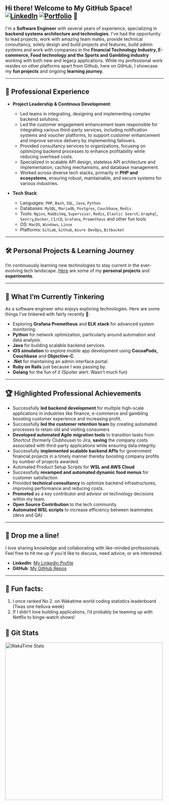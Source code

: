 ## Hi there! Welcome to My GitHub Space! [![LinkedIn](https://img.shields.io/badge/LinkedIn-Profile-blue?style=flat&logo=linkedin)](https://www.linkedin.com/in/victoria-essien-a78820103/) [![Portfolio](https://img.shields.io/badge/Portfolio-Website-green?style=flat&logo=internet-explorer)](https://www.vheekey.com/) 👋

<!--
**Vheekey/Vheekey** is a ✨ _special_ ✨ repository because its `README.md` (this file) appears on your GitHub profile.

Here are some ideas to get you started:

- 🔭 I’m currently working on ...
- 🌱 I’m currently learning ...
- 👯 I’m looking to collaborate on ...
- 🤔 I’m looking for help with ...
- 💬 Ask me about ...
- 📫 How to reach me: ...
- 😄 Pronouns: ...
- ⚡ Fun fact: ...
-->
I'm a **Software Engineer** with several years of experience, specializing in **backend systems architecture and technologies**. I've had the opportunity to lead projects, work with amazing team mates, provide technical consultancy, solely design and build projects and features, build admin systems and work with companies in the **Financial Technology Industry, E-commerce, Food technology and the Sports and Gambling industry** working with both new and legacy applications. While my professional work resides on other platforms apart from Github, here on GitHub, I showcase my **fun projects** and ongoing **learning journey**. 

---

## 🚀 Professional Experience

- **Project Leadership & Continous Development**:
   - Led teams in integrating, designing and implementing complex backend solutions.
   - Led the customer engagement enhancement team responsible for integrating various third-party services, including notification systems and voucher platforms, to support customer enhancement and improve service delivery by implementing failovers.
   - Provided consultancy services to organizations, focusing on optimizing backend processes to enhance profitability while reducing overhead costs.
   - Specialized in scalable API design, stateless API architecture and implementation, caching mechanisms, and database management.
   - Worked across diverse tech stacks, primarily in **PHP and ecosystems**, ensuring robust, maintainable, and secure systems for various industries.

- **Tech Stack**:
   - Languages: `PHP`, `Bash`, `SQL`, `Java`, `Python`
   - Databases: `MySQL`, `Mariadb`, `Postgres`, `Couchbase`, `Redis`
   - Tools: `Nginx`, `Rabbitmq`, `Supervisor`, `Redis`, `Elastic Search`, `Graphql`, `Sentry`,`Docker`, `CI/CD`, `Grafana`, `Prometheus` and other fun tools
   - OS: `MacOS`, `Windows`, `Linux`
   - Platforms: `GitLab`, `Github`, `Azure DevOps`, `Bitbucket`

---

## 🛠️ Personal Projects & Learning Journey

I’m continuously learning new technologies to stay current in the ever-evolving tech landscape. [Here](https://github.com/Vheekey?tab=repositories) are some of my **personal projects** and **experiments**.

---

## 🌱 What I’m Currently Tinkering
As a software engineer who enjoys exploring technologies. Here are some things I've tinkered with fairly recently 🤔:

- Exploring **Grafana Prometheus** and **ELK stack** for advanced system monitoring.
- **Python** for network optimization, particularly around automation and data analysis.
- **Java** for building scalable backend services.
- **iOS simulation** to explore mobile app development using **CocoaPods, Couchbase** and **Objective-C**.
- **.Net** for maintaining an admin interface portal.
- **Ruby on Rails** just because I was passing by.
- **Golang** for the fun of it (Spoiler alert: Wasn't much fun)

---

## 🏆 Highlighted Professional Achievements

- Successfully **led backend development** for multiple high-scale applications in industries like finance, e-commerce and gambling boosting customer experience and increasing profit.
- Successfully **led the customer retention team** by creating automated processes to retain old and visiting consumers
- **Developed automated Agile migration tools** to transition tasks from Shortcut (formerly Clubhouse) to Jira, **saving** the company costs associated with third-party applications while ensuring data integrity.
- Successfully **implemented scalable backend APIs** for government financial projects in a timely manner thereby boosting company profits by number of projects awarded.
- Automated Product Setup Scripts for **WSL and AWS Cloud**
- Successfully **revamped and automated dynamic food menus** for customer satisfaction 
- Provided **technical consultancy** to optimize backend infrastructures, improving performance and reducing costs.
- **Promoted** as a key contributor and advisor on technology decisions within my team.
- **Open Source Contribution** to the tech community
- **Automated WSL scripts** to increase efficiency between teammates (devs and QA)

---

## 💬 Drop me a line!

I love sharing knowledge and collaborating with like-minded professionals. Feel free to hit me up if you'd like to discuss, need advice, or are interested.

- **LinkedIn**: [My LinkedIn Profile](https://www.linkedin.com/in/victoria-essien-a78820103/)
- **GitHub**: [My GitHub Repos](https://github.com/Vheekey)

---

## 🤪 Fun facts:
1. I once ranked No 2. on Wakatime world coding statistics leaderboard (Twas one helluva week)
2. If I didn’t love building applications, I’d probably be teaming up with Netflix to binge-watch shows!


## 🤌 Git Stats
<img src="https://wakatime.com/share/@Vheekey/0d89519c-8d50-4e91-88e7-c6714b99acc1.svg" alt="WakaTime Stats" width="500"/>
<!-- ![GitHub Stats](https://github-readme-stats.vercel.app/api/top-langs/?username=Vheekey&layout=pie&hide_progress=true) -->
